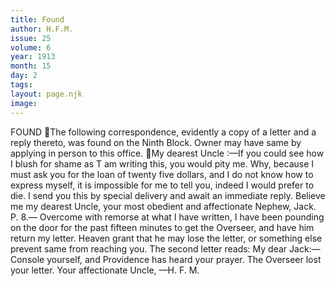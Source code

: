```yaml
---
title: Found
author: H.F.M.
issue: 25
volume: 6
year: 1913
month: 15
day: 2
tags:
layout: page.njk
image:
---
```

FOUND The following correspondence, evidently a copy of a letter and a reply thereto, was found on the Ninth Block. Owner may have same by applying in person to this office. My dearest Uncle :—If you could see how I blush for shame as T am writing this, you would pity me. Why, because I must ask you for the loan of twenty five dollars, and I do not know how to express myself, it is impossible for me to tell you, indeed I would prefer to die. I send you this by special delivery and await an immediate reply. Believe me my dearest Uncle, your most obedient and affectionate Nephew, Jack. P. 8.— Overcome with remorse at what I have written, I have been pounding on the door for the past fifteen minutes to get the Overseer, and have him return my letter. Heaven grant that he may lose the letter, or something else prevent same from reaching you. The second letter reads: My dear Jack:—Console yourself, and Providence has heard your prayer. The Overseer lost your letter. Your affectionate Uncle, —H. F. M. 
